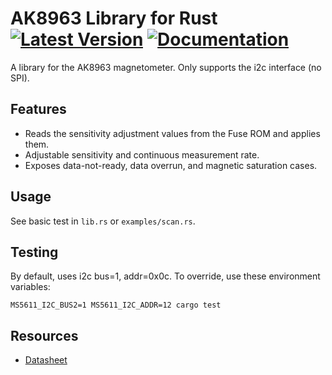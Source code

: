 # AK8963 Library for Rust [![Latest Version]][crates.io] [![Documentation]][docs.rs] 

[Latest Version]: https://img.shields.io/crates/v/ak8963.svg
[crates.io]: https://crates.io/crates/ak8963
[Documentation]: https://docs.rs/ak8963/badge.svg
[docs.rs]: https://docs.rs/ak8963

A library for the AK8963 magnetometer. Only supports the i2c interface (no
SPI).

## Features

* Reads the sensitivity adjustment values from the Fuse ROM and applies them.
* Adjustable sensitivity and continuous measurement rate.
* Exposes data-not-ready, data overrun, and magnetic saturation cases.

## Usage

See basic test in `lib.rs` or `examples/scan.rs`.

## Testing

By default, uses i2c bus=1, addr=0x0c. To override, use these environment
variables:

```
MS5611_I2C_BUS2=1 MS5611_I2C_ADDR=12 cargo test
```

## Resources

* [Datasheet](https://www.akm.com/akm/en/file/datasheet/AK8963C.pdf)